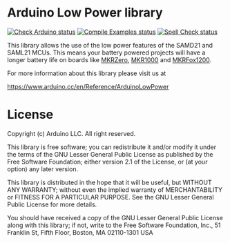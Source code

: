 # Arduino Low Power library

[![Check Arduino status](https://github.com/arduino-libraries/ArduinoLowPower/actions/workflows/check-arduino.yml/badge.svg)](https://github.com/arduino-libraries/ArduinoLowPower/actions/workflows/check-arduino.yml)
[![Compile Examples status](https://github.com/arduino-libraries/ArduinoLowPower/actions/workflows/compile-examples.yml/badge.svg)](https://github.com/arduino-libraries/ArduinoLowPower/actions/workflows/compile-examples.yml)
[![Spell Check status](https://github.com/arduino-libraries/ArduinoLowPower/actions/workflows/spell-check.yml/badge.svg)](https://github.com/arduino-libraries/ArduinoLowPower/actions/workflows/spell-check.yml)

This library allows the use of the low power features of the SAMD21 and SAML21 MCUs. This means your battery powered projects will have a longer battery life on boards like [MKRZero](https://store.arduino.cc/usa/arduino-mkrzero), [MKR1000](https://www.arduino.cc/en/Main/ArduinoMKR1000) and [MKRFox1200](https://www.arduino.cc/en/Main/ArduinoBoardMKRFox1200).

For more information about this library please visit us at

<https://www.arduino.cc/en/Reference/ArduinoLowPower>
# License
Copyright (c) Arduino LLC. All right reserved.

This library is free software; you can redistribute it and/or modify it under the terms of the GNU Lesser General Public License as published by the Free Software Foundation; either version 2.1 of the License, or (at your option) any later version.

This library is distributed in the hope that it will be useful, but WITHOUT ANY WARRANTY; without even the implied warranty of MERCHANTABILITY or FITNESS FOR A PARTICULAR PURPOSE. See the GNU Lesser General Public License for more details.

You should have received a copy of the GNU Lesser General Public License along with this library; if not, write to the Free Software Foundation, Inc., 51 Franklin St, Fifth Floor, Boston, MA 02110-1301 USA
